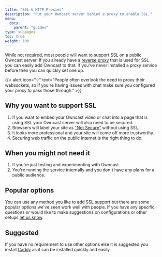 ```yaml
---
title: "SSL & HTTP Proxies"
description: "Put your Owncast server behind a proxy to enable SSL."
menu:
  docs:
    parent: "guides"
type: subpages
toc: true
weight: 100
---
```


While not required, most people will want to support SSL on a public Owncast server. If you already have a [reverse proxy](https://www.cloudflare.com/learning/cdn/glossary/reverse-proxy/) that is used for SSL you can easily add Owncast to that. If you've never installed a proxy service before then you can quickly set one up.

{{< alert icon="💡" text="People often overlook the need to proxy their websockets, so if you're having issues with chat make sure you configured your proxy to pass those through." >}}

## Why you want to support SSL

1. If you want to embed your Owncast video or chat into a page that is using SSL your Owncast server will also need to be secured.
1. Browsers will label your site as ["Not Secure"](https://support.apple.com/en-us/HT208672) without using SSL.
1. It looks more professional and your site will come off more trustworthy.
1. Securing web traffic on the public internet is the right thing to do.

## When you might not need it

1. If you're just testing and experimenting with Owncast.
1. You're running the service internally and you don't have any plans for a public audience.

## Popular options

You can use any method you like to add SSL support but there are some popular options we've seen work well with people. If you have any specific questions or would like to make suggestions on configurations or other setups [let us know](/contact).

## Suggested

If you have no requirement to use other options else it is suggested you install [Caddy](caddy/) as it can be installed quickly and easily.
